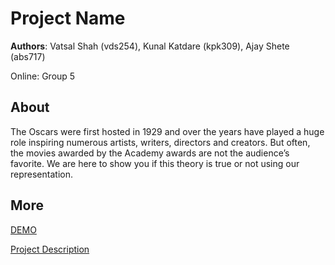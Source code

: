 # Project Name
**Authors**: Vatsal Shah (vds254), Kunal Katdare (kpk309), Ajay Shete (abs717)

Online: Group 5

## About
The Oscars were first hosted in 1929 and over the years have played a huge role inspiring
numerous artists, writers, directors and creators. But often, the movies awarded by the
Academy awards are not the audience’s favorite. We are here to show you if this theory is true
or not using our representation.
## More
[DEMO](index.html)

[Project Description](https://slack-files.com/files-pri-safe/TCMEAQ22G-FEKMPE1DK/box_office_hit_vs_best_picture.pdf?c=1543968270-2a093b5f9c3492f64bdcdd37eefce73479f08b45)
